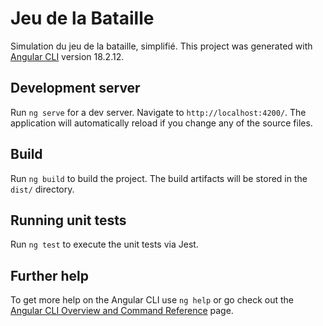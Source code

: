 # Jeu de la Bataille

Simulation du jeu de la bataille, simplifié.
This project was generated with [Angular CLI](https://github.com/angular/angular-cli) version 18.2.12.

## Development server

Run `ng serve` for a dev server. Navigate to `http://localhost:4200/`. The application will automatically reload if you change any of the source files.

## Build

Run `ng build` to build the project. The build artifacts will be stored in the `dist/` directory.

## Running unit tests

Run `ng test` to execute the unit tests via Jest.

## Further help

To get more help on the Angular CLI use `ng help` or go check out the [Angular CLI Overview and Command Reference](https://angular.dev/tools/cli) page.
